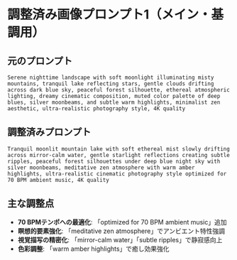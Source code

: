 # 調整済み画像プロンプト1（メイン・基調用）

## 元のプロンプト
```
Serene nighttime landscape with soft moonlight illuminating misty mountains, tranquil lake reflecting stars, gentle clouds drifting across dark blue sky, peaceful forest silhouette, ethereal atmospheric lighting, dreamy cinematic composition, muted color palette of deep blues, silver moonbeams, and subtle warm highlights, minimalist zen aesthetic, ultra-realistic photography style, 4K quality
```

## 調整済みプロンプト
```
Tranquil moonlit mountain lake with soft ethereal mist slowly drifting across mirror-calm water, gentle starlight reflections creating subtle ripples, peaceful forest silhouettes under deep blue night sky with silver moonbeams, meditative zen atmosphere with warm amber highlights, ultra-realistic cinematic photography style optimized for 70 BPM ambient music, 4K quality
```

## 主な調整点
- **70 BPMテンポへの最適化**: 「optimized for 70 BPM ambient music」追加
- **瞑想的要素強化**: 「meditative zen atmosphere」でアンビエント特性強調  
- **視覚描写の精密化**: 「mirror-calm water」「subtle ripples」で静寂感向上
- **色彩調整**: 「warm amber highlights」で癒し効果強化